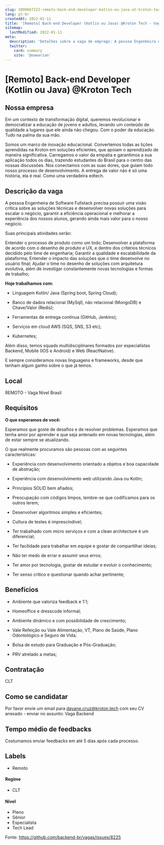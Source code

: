 ```yaml
---
slug: 1099667222-remoto-back-end-developer-kotlin-ou-java-at-kroton-tech
lang: pt-br
createdAt: 2022-01-11
title: '[Remoto] Back-end Developer (Kotlin ou Java) @Kroton Tech - Vaga de Emprego'
sitemap:
  lastModified: 2022-01-11
meta:
  description: 'Detalhes sobre a vaga de emprego: A pessoa Engenheira de Software Fullstack precisa possuir uma visão crítica sobre as soluções técnicas e desenvolver novas soluções para escalar o negócio, garantir a eficiência operacional e melhorar a experiência dos nossos alunos, gerando ainda mais valor para o nosso negócio.  Suas principais atividades serão: Entender o processo de produto como um todo; Desenvolver a plataforma de acordo com o desenho de produto e UX, e dentro dos critérios técnicos decidido pelo time de engenharia; Garantir a qualidade e escalabilidade da plataforma; Entender o impacto das soluções que o time desenvolve no usuário final; Ajudar o time no desenho de soluções com arquitetura evolutiva, além de investigar constantemente novas tecnologias e formas de trabalho;  **Hoje trabalhamos com:** - Linguagem Kotlin/ Java (Spring boot, Spring Cloud); - Banco de dados relacional (MySql), não relacional (MongoDB) e Chave/Valor (Redis); - Ferramentas de entrega contínua (GitHub, Jenkins); - Serviços em cloud AWS (SQS, SNS, S3 etc); - Kubernetes; Além disso, temos squads multidisciplinares formados por especialistas Backend, Mobile (IOS e Android) e Web (ReactNative). E sempre consideramos novas linguagens e frameworks, desde que tenham algum ganho sobre o que já temos.'
  twitter:
    card: summary
    site: '@nawarian'
---
```


# [Remoto] Back-end Developer (Kotlin ou Java) @Kroton Tech

## Nossa empresa

Em um contexto de transformação digital, queremos revolucionar e democratizar a educação de jovens e adultos, levando um conteúdo de qualidade a lugares que ele ainda não chegou. Com o poder da educação. Tudo na palma da sua mão. 

Somos um marco de inovação educacional. Convertemos todas as lições aprendidas na Kroton em soluções eficientes, que apoiam o aprendizado de maneira significativa. Carregamos o valor da empatia e garantimos a sua aplicação todos os dias, trazendo estudantes do Brasil para o centro das nossas discussões. Nos conectamos com as suas dores, que guiam todo nosso processo de desenvolvimento. A entrega de valor não é só uma história, ela é real. Como uma verdadeira edtech.

## Descrição da vaga

A pessoa Engenheira de Software Fullstack precisa possuir uma visão crítica sobre as soluções técnicas e desenvolver novas soluções para escalar o negócio, garantir a eficiência operacional e melhorar a experiência dos nossos alunos, gerando ainda mais valor para o nosso negócio.


Suas principais atividades serão:

Entender o processo de produto como um todo;
Desenvolver a plataforma de acordo com o desenho de produto e UX, e dentro dos critérios técnicos decidido pelo time de engenharia;
Garantir a qualidade e escalabilidade da plataforma;
Entender o impacto das soluções que o time desenvolve no usuário final;
Ajudar o time no desenho de soluções com arquitetura evolutiva, além de investigar constantemente novas tecnologias e formas de trabalho;


**Hoje trabalhamos com:**

- Linguagem Kotlin/ Java (Spring boot, Spring Cloud);

- Banco de dados relacional (MySql), não relacional (MongoDB) e Chave/Valor (Redis);

- Ferramentas de entrega contínua (GitHub, Jenkins);

- Serviços em cloud AWS (SQS, SNS, S3 etc);

- Kubernetes;

Além disso, temos squads multidisciplinares formados por especialistas Backend, Mobile (IOS e Android) e Web (ReactNative).

E sempre consideramos novas linguagens e frameworks, desde que tenham algum ganho sobre o que já temos.

## Local

REMOTO - Vaga Nível Brasil

## Requisitos

**O que esperamos de você:**

Esperamos que goste de desafios e de resolver problemas. Esperamos que tenha amor por aprender e que seja antenado em novas tecnologias, além de estar sempre se atualizando.

O que realmente procuramos são pessoas com as seguintes características:

- Experiência com desenvolvimento orientado a objetos e boa capacidade de abstração;

- Experiência com desenvolvimento web utilizando Java ou Kotlin;

- Princípios SOLID bem afiados;

- Preocupação com códigos limpos, lembre-se que codificamos para os outros lerem;

- Desenvolver algoritmos simples e eficientes;

- Cultura de testes é imprescindível;

- Ter trabalhado com micro serviços e com a clean architecture é um diferencial;

- Ter facilidade para trabalhar em equipe e gostar de compartilhar ideias;

- Não ter medo de errar e assumir seus erros;

- Ter amor por tecnologia, gostar de estudar e evoluir o conhecimento;

- Ter senso crítico e questionar quando achar pertinente;

## Benefícios

- Ambiente que valoriza feedback e 1:1;  

- Homeoffice e dresscode informal;  

- Ambiente dinâmico e com possibilidade de crescimento;  

- Vale Refeição ou Vale Alimentação, VT, Plano de Saúde, Plano Odontológico e Seguro de Vida;  

- Bolsa de estudo para Graduação e Pós-Graduação;  

- PRV atrelado a metas;  

## Contratação

CLT

## Como se candidatar

Por favor envie um email para dayane.cruz@kroton.tech com seu CV anexado - enviar no assunto: Vaga Backend

## Tempo médio de feedbacks

Costumamos enviar feedbacks em até 5 dias após cada processo.

## Labels
- Remoto

#### Regime
- CLT

#### Nível

- Pleno
- Sênior
- Especialista
- Tech Lead




Fonte: https://github.com/backend-br/vagas/issues/8225